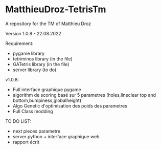 # MatthieuDroz-TetrisTm
A repository for the TM of Matthieu Droz

Version 1.0.8 - 22.08.2022

Requirement:
- pygame library
- tetriminos library (in the file)
- GATetris library (in the file)
- server library (to do)

v1.0.8:
  - Full interface graphique pygame
  - algorithm de scoring basé sur 5 parametres (holes,lineclear top and bottom,bumpiness,globalheight)
  - Algo Genetic d'optimisation des poids des parametres
  - Full Class modding
  
TO DO LIST:
  - next pieces parametre
  - server python + interface graphique web
  - rapport écrit
